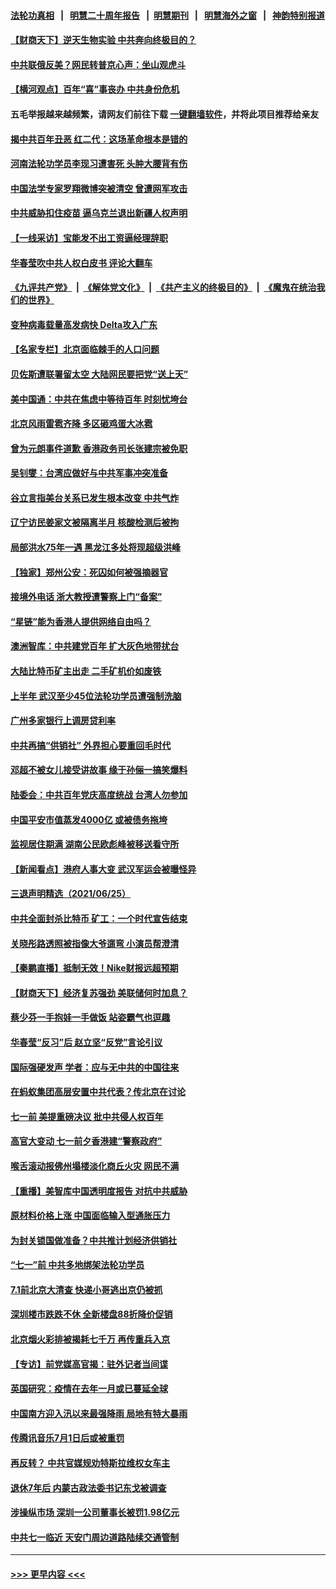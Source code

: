 #### [法轮功真相](https://github.com/gfw-breaker/truth/blob/master/README.md?t=0) &nbsp;&nbsp;|&nbsp;&nbsp; [明慧二十周年报告](https://github.com/gfw-breaker/mh-reports/blob/master/README.md?t=0) &nbsp;&nbsp;|&nbsp;&nbsp;[明慧期刊](https://github.com/gfw-breaker/mh-qikan) &nbsp;&nbsp;|&nbsp;&nbsp; [明慧海外之窗](https://github.com/gfw-breaker/mh-news/blob/master/README.md?t=0) &nbsp;&nbsp;|&nbsp;&nbsp; [神韵特别报道](https://github.com/gfw-breaker/mh-news/blob/master/shenyun.md?t=0)
#### [【财商天下】逆天生物实验 中共奔向终极目的？](../pages/nsc413/n13049310.md?t=06270851) 
#### [中共联俄反美？网民转普京心声：坐山观虎斗](../pages/nsc413/n13049823.md?t=06270851) 
#### [【横河观点】百年“喜”事丧办 中共身份危机](../pages/nsc413/n13049869.md?t=06270851) 
#### 五毛举报越来越频繁，请网友们前往下载 [一键翻墙软件](https://github.com/gfw-breaker/ssr-accounts)，并将此项目推荐给亲友
#### [揭中共百年丑恶 红二代：这场革命根本是错的](../pages/nsc413/n13049750.md?t=06270851) 
#### [河南法轮功学员李现习遭害死 头肿大腰背有伤](../pages/nsc413/n13047032.md?t=06270851) 
#### [中国法学专家罗翔微博突被清空 曾遭网军攻击](../pages/nsc413/n13049667.md?t=06270851) 
#### [中共威胁扣住疫苗 逼乌克兰退出新疆人权声明](../pages/nsc413/n13049650.md?t=06270851) 
#### [【一线采访】宝能发不出工资逼经理辞职](../pages/nsc413/n13049634.md?t=06270851) 
#### [华春莹吹中共人权白皮书 评论大翻车](../pages/nsc413/n13049595.md?t=06270851) 
#### [《九评共产党》](https://github.com/begood0513/9ping.md/blob/master/README.md) &nbsp;|&nbsp; [《解体党文化》](../../../../jtdwh.md/blob/master/README.md)  &nbsp;|&nbsp; [《共产主义的终极目的》](../../../../gczydzjmd.md/blob/master/README.md) &nbsp;|&nbsp; [《魔鬼在统治我们的世界》](../../../../mgztzwmdsj.md/blob/master/README.md) 
#### [变种病毒载量高发病快 Delta攻入广东](../pages/nsc413/n13049433.md?t=06270851) 
#### [【名家专栏】北京面临棘手的人口问题](../pages/nsc413/n13048664.md?t=06270851) 
#### [贝佐斯遭联署留太空 大陆网民要把党“送上天”](../pages/nsc413/n13049394.md?t=06270851) 
#### [美中国通：中共在焦虑中等待百年 时刻忧垮台](../pages/nsc413/n13048820.md?t=06270851) 
#### [北京风雨雷雹齐降 多区砸鸡蛋大冰雹](../pages/nsc413/n13049437.md?t=06270851) 
#### [曾为元朗事件道歉 香港政务司长张建宗被免职](../pages/nsc413/n13049379.md?t=06270851) 
#### [吴钊燮：台湾应做好与中共军事冲突准备](../pages/nsc413/n13049387.md?t=06270851) 
#### [谷立言指美台关系已发生根本改变 中共气炸](../pages/nsc413/n13049266.md?t=06270851) 
#### [辽宁访民姜家文被隔离半月 核酸检测后被拘](../pages/nsc413/n13049264.md?t=06270851) 
#### [局部洪水75年一遇 黑龙江多处将现超级洪峰](../pages/nsc413/n13049298.md?t=06270851) 
#### [【独家】郑州公安：死囚如何被强摘器官](../pages/nsc413/n13045496.md?t=06270851) 
#### [接境外电话 浙大教授遭警察上门“备案”](../pages/nsc413/n13049217.md?t=06270851) 
#### [“星链”能为香港人提供网络自由吗？](../pages/nsc413/n13049224.md?t=06270851) 
#### [澳洲智库：中共建党百年 扩大灰色地带扰台](../pages/nsc413/n13049168.md?t=06270851) 
#### [大陆比特币矿主出走 二手矿机价如废铁](../pages/nsc413/n13049109.md?t=06270851) 
#### [上半年 武汉至少45位法轮功学员遭强制洗脑](../pages/nsc413/n13047798.md?t=06270851) 
#### [广州多家银行上调房贷利率](../pages/nsc413/n13048769.md?t=06270851) 
#### [中共再搞“供销社” 外界担心要重回毛时代](../pages/nsc413/n13048933.md?t=06270851) 
#### [邓超不被女儿接受讲故事 缘于孙俪一搞笑爆料](../pages/nsc413/n13048432.md?t=06270851) 
#### [陆委会：中共百年党庆高度统战 台湾人勿参加](../pages/nsc413/n13048681.md?t=06270851) 
#### [中国平安市值蒸发4000亿 或被债务拖垮](../pages/nsc413/n13048481.md?t=06270851) 
#### [监视居住期满 湖南公民欧彪峰被移送看守所](../pages/nsc413/n13048265.md?t=06270851) 
#### [【新闻看点】港府人事大变 武汉军运会被曝怪异](../pages/nsc413/n13048327.md?t=06270851) 
#### [三退声明精选（2021/06/25）](../pages/nsc413/n13048702.md?t=06270851) 
#### [中共全面封杀比特币 矿工：一个时代宣告结束](../pages/nsc413/n13048479.md?t=06270851) 
#### [关晓彤路透照被指像大爷遛弯 小演员帮澄清](../pages/nsc413/n13048292.md?t=06270851) 
#### [【秦鹏直播】抵制无效！Nike财报远超预期](../pages/nsc413/n13048344.md?t=06270851) 
#### [【财商天下】经济复苏强劲 美联储何时加息？](../pages/nsc413/n13047893.md?t=06270851) 
#### [蔡少芬一手抱娃一手做饭 站姿霸气也逗趣](../pages/nsc413/n13048070.md?t=06270851) 
#### [华春莹“反习”后 赵立坚“反党”言论引议](../pages/nsc413/n13048225.md?t=06270851) 
#### [国际强硬发声 学者：应与无中共的中国往来](../pages/nsc413/n13048099.md?t=06270851) 
#### [在蚂蚁集团高层安置中共代表？传北京在讨论](../pages/nsc413/n13048189.md?t=06270851) 
#### [七一前 美提重磅决议 批中共侵人权百年](../pages/nsc413/n13048047.md?t=06270851) 
#### [高官大变动 七一前夕香港建“警察政府”](../pages/nsc413/n13048072.md?t=06270851) 
#### [喉舌滚动报佛州塌楼淡化商丘火灾 网民不满](../pages/nsc413/n13048008.md?t=06270851) 
#### [【重播】美智库中国透明度报告 对抗中共威胁](../pages/nsc413/n13047941.md?t=06270851) 
#### [原材料价格上涨 中国面临输入型通胀压力](../pages/nsc413/n13047055.md?t=06270851) 
#### [为封关锁国做准备？中共推计划经济供销社](../pages/nsc413/n13044108.md?t=06270851) 
#### [“七一”前 中共多地绑架法轮功学员](../pages/nsc413/n13045655.md?t=06270851) 
#### [7.1前北京大清查 快递小哥逃出京仍被抓](../pages/nsc413/n13047561.md?t=06270851) 
#### [深圳楼市跌跌不休 全新楼盘88折降价促销](../pages/nsc413/n13047257.md?t=06270851) 
#### [北京烟火彩排被揭耗七千万 再传重兵入京](../pages/nsc413/n13047182.md?t=06270851) 
#### [【专访】前党媒高官揭：驻外记者当间谍](../pages/nsc413/n13015628.md?t=06270851) 
#### [英国研究：疫情在去年一月或已蔓延全球](../pages/nsc413/n13047305.md?t=06270851) 
#### [中国南方迎入汛以来最强降雨 局地有特大暴雨](../pages/nsc413/n13046915.md?t=06270851) 
#### [传腾讯音乐7月1日后或被重罚](../pages/nsc413/n13046864.md?t=06270851) 
#### [再反转？ 中共官媒规劝特斯拉维权女车主](../pages/nsc413/n13046925.md?t=06270851) 
#### [退休7年后 内蒙古政法委书记东戈被调查](../pages/nsc413/n13046852.md?t=06270851) 
#### [涉操纵市场 深圳一公司董事长被罚1.98亿元](../pages/nsc413/n13046742.md?t=06270851) 
#### [中共七一临近 天安门周边道路陆续交通管制](../pages/nsc413/n13046619.md?t=06270851) 

----
#### [ >>> 更早内容 <<< ](../indexes/nsc413-earlier.md)
